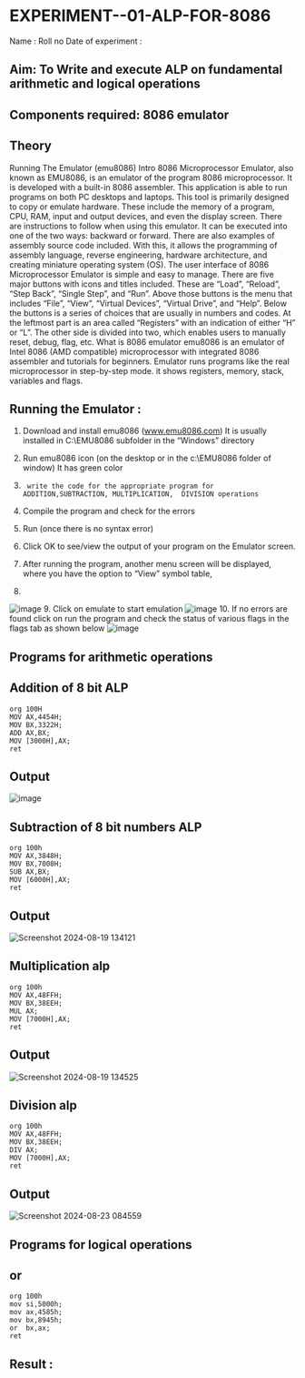 # EXPERIMENT--01-ALP-FOR-8086
Name :
Roll no 
Date of experiment :





## Aim: To Write and execute ALP on fundamental arithmetic and logical operations
## Components required: 8086  emulator 
## Theory 
Running The Emulator (emu8086) Intro 8086 Microprocessor Emulator, also known as EMU8086, is an emulator of the program 8086 microprocessor. It is developed with a built-in 8086 assembler. This application is able to run programs on both PC desktops and laptops. This tool is primarily designed to copy or emulate hardware. These include the memory of a program, CPU, RAM, input and output devices, and even the display screen. There are instructions to follow when using this emulator. It can be executed into one of the two ways: backward or forward. There are also examples of assembly source code included. With this, it allows the programming of assembly language, reverse engineering, hardware architecture, and creating miniature operating system (OS). The user interface of 8086 Microprocessor Emulator is simple and easy to manage. There are five major buttons with icons and titles included. These are “Load”, “Reload”, “Step Back”, “Single Step”, and “Run”. Above those buttons is the menu that includes “File”, “View”, “Virtual Devices”, “Virtual Drive”, and “Help”. Below the buttons is a series of choices that are usually in numbers and codes. At the leftmost part is an area called “Registers” with an indication of either “H” or “L”. The other side is divided into two, which enables users to manually reset, debug, flag, etc. What is 8086 emulator emu8086 is an emulator of Intel 8086 (AMD compatible) microprocessor with integrated 8086 assembler and tutorials for beginners. Emulator runs programs like the real microprocessor in step-by-step mode. it shows registers, memory, stack, variables and flags.


 ## Running the Emulator :
1.	Download and install emu8086 (www.emu8086.com) It is usually installed in C:\EMU8086 subfolder in the “Windows” directory
2.	  Run  emu8086 icon (on the desktop or in the c:\EMU8086 folder of window) It has green color 
 
 
3.		write the code for the appropriate program for ADDITION,SUBTRACTION, MULTIPLICATION,  DIVISION operations 

4.	 Compile the program and check for the errors 
5.	Run (once there is no syntax error) 

6.	Click OK to see/view the output of your program on the Emulator screen. 


7.	After running the program, another menu screen will be displayed, where you have the option to “View” symbol table,
8.	 


![image](https://user-images.githubusercontent.com/36288975/189273263-d65baae9-4b8f-4723-afb3-c0ffa4052b04.png)
9.	Click on emulate to start emulation 
![image](https://user-images.githubusercontent.com/36288975/189273273-9bb36ec1-e2e8-4892-8d35-37707332bfdc.png)
10.	If no errors are found click on run the program and check the status of various flags in the flags tab as shown below 
![image](https://user-images.githubusercontent.com/36288975/189273277-113a2a33-4a40-4ff8-95a5-ecd3a1f504fe.png)
## Programs for arithmetic  operations
## Addition  of 8 bit ALP 
~~~
org 100H
MOV AX,4454H;
MOV BX,3322H;
ADD AX,BX;
MOV [3000H],AX;
ret
~~~
## Output  
 ![image](https://github.com/user-attachments/assets/fd4ac8e1-6bf9-437d-81cb-bd9a73651b42)
## Subtraction   of 8 bit numbers  ALP 
~~~
org 100h
MOV AX,3848H;
MOV BX,7008H;
SUB AX,BX;
MOV [6000H],AX;
ret
~~~
## Output 
![Screenshot 2024-08-19 134121](https://github.com/user-attachments/assets/5b1a7cc3-c4df-4916-b524-febee4eac637)
## Multiplication alp 
~~~
org 100h
MOV AX,48FFH;
MOV BX,38EEH;
MUL AX;
MOV [7000H],AX;
ret
~~~
 ## Output  
 ![Screenshot 2024-08-19 134525](https://github.com/user-attachments/assets/a69d9565-58cf-48fd-a60e-e5f610abe7ab)
## Division alp 
~~~
org 100h
MOV AX,48FFH;
MOV BX,38EEH;
DIV AX;
MOV [7000H],AX;
ret
~~~
## Output  
![Screenshot 2024-08-23 084559](https://github.com/user-attachments/assets/5d7a47e7-e21c-4148-88b8-ac6e914c2fe5)
## Programs for logical  operations
## or
~~~
org 100h
mov si,5000h;
mov ax,4585h;
mov bx,8945h;
or  bx,ax;
ret
~~~
## Result :
 








